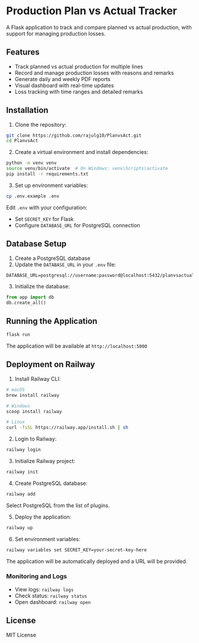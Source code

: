 # Production Plan vs Actual Tracker

A Flask application to track and compare planned vs actual production, with support for managing production losses.

## Features

- Track planned vs actual production for multiple lines
- Record and manage production losses with reasons and remarks
- Generate daily and weekly PDF reports
- Visual dashboard with real-time updates
- Loss tracking with time ranges and detailed remarks

## Installation

1. Clone the repository:
```bash
git clone https://github.com/rajulg10/PlanvsAct.git
cd PlanvsAct
```

2. Create a virtual environment and install dependencies:
```bash
python -m venv venv
source venv/bin/activate  # On Windows: venv\Scripts\activate
pip install -r requirements.txt
```

3. Set up environment variables:
```bash
cp .env.example .env
```
Edit `.env` with your configuration:
- Set `SECRET_KEY` for Flask
- Configure `DATABASE_URL` for PostgreSQL connection

## Database Setup

1. Create a PostgreSQL database
2. Update the `DATABASE_URL` in your `.env` file:
```
DATABASE_URL=postgresql://username:password@localhost:5432/planvsactual
```

3. Initialize the database:
```python
from app import db
db.create_all()
```

## Running the Application

```bash
flask run
```

The application will be available at `http://localhost:5000`

## Deployment on Railway

1. Install Railway CLI:
```bash
# macOS
brew install railway

# Windows
scoop install railway

# Linux
curl -fsSL https://railway.app/install.sh | sh
```

2. Login to Railway:
```bash
railway login
```

3. Initialize Railway project:
```bash
railway init
```

4. Create PostgreSQL database:
```bash
railway add
```
Select PostgreSQL from the list of plugins.

5. Deploy the application:
```bash
railway up
```

6. Set environment variables:
```bash
railway variables set SECRET_KEY=your-secret-key-here
```

The application will be automatically deployed and a URL will be provided.

### Monitoring and Logs

- View logs: `railway logs`
- Check status: `railway status`
- Open dashboard: `railway open`

## License

MIT License
